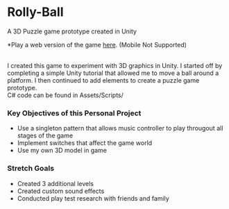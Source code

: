 # Rolly-Ball
A 3D Puzzle game prototype created in Unity

<p>*Play a web version of the game <a href="https://www.gamebucket.io/game/e16e41b0-c0a9-49c5-bc11-74b92ace544e" target="_blank">here</a>. (Mobile Not Supported)</p>
<br>
I created this game to experiment with 3D graphics in Unity. I started off by completing a simple Unity tutorial that allowed me to move a ball around a platform.
I then continued to add elements to create a puzzle game prototype.

<br>
C# code can be found in Assets/Scripts/

### Key Objectives of this Personal Project
- Use a singleton pattern that allows music controller to play througout all stages of the game
- Implement switches that affect the game world
- Use my own 3D model in game

### Stretch Goals
- Created 3 additional levels
- Created custom sound effects
- Conducted play test research with friends and family
